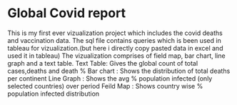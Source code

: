 # Global Covid report
This is my first ever vizualization project which includes the covid deaths and vaccination data. The sql file contains queries which is been used in tableau for vizualization.(but here i directly copy pasted data in excel and used it in tableau)
The vizualization comprises of field map, bar chart, line graph and a text table.
Text Table: Gives the global count of total cases,deaths and death %
Bar chart : Shows the distribution of total deaths per continent
Line Graph : Shows the avg % population infected (only selected countries) over period
Feild Map : Shows country wise % population infected distribution

